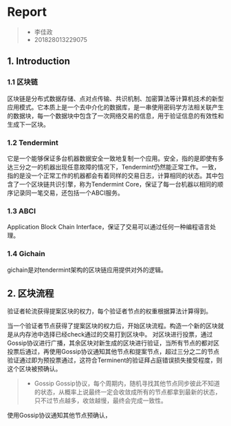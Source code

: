 # Report

> * 李佳政
> * 201828013229075

## 1. Introduction

### 1.1 区块链

区块链是分布式数据存储、点对点传输、共识机制、加密算法等计算机技术的新型应用模式。它本质上是一个去中介化的数据库，是一串使用密码学方法相关联产生的数据块，每一个数据块中包含了一次网络交易的信息，用于验证信息的有效性和生成下一区块。

### 1.2 Tendermint

它是一个能够保证多台机器数据安全一致地复制一个应用。安全，指的是即使有多达三分之一的机器出现任意故障的情况下，Tendermint仍然能正常工作。一致，指的是没一个正常工作的机器都会有着同样的交易日志，计算相同的状态。其中包含了一个区块链共识引擎，称为Tendermint Core，保证了每一台机器以相同的顺序记录同一笔交易，还包括一个ABCI服务。

### 1.3 ABCI

Application Block Chain Interface，保证了交易可以通过任何一种编程语言处理。

### 1.4 Gichain

gichain是对tendermint架构的区块链应用提供对外的逻辑。

## 2. 区块流程

验证者轮流获得提案区块的权力，每个验证者节点的权重根据算法计算得到。

当一个验证者节点获得了提案区块的权力后，开始区块流程。构造一个新的区块就是从内存池中选择已经check通过的交易打到区块中。
对区块进行投票，通过Gossip协议进行广播，其余区块对新生成的区块进行验证，当所有节点的都对区投票后通过，再使用Gossip协议通知其他节点和提案节点，超过三分之二的节点验证通过即为预投票通过，这符合Terminent的验证拜占庭错误损失接受程度，则这个区块被预确认。

> * Gossip
  Gossip协议，每个周期内，随机寻找其他节点同步彼此不知道的状态，从概率上说最终一定会收敛成所有的节点都拿到最新的状态，只不过节点越多，收敛越慢，最终会完成一致性。

使用Gossip协议通知其他节点预确认，